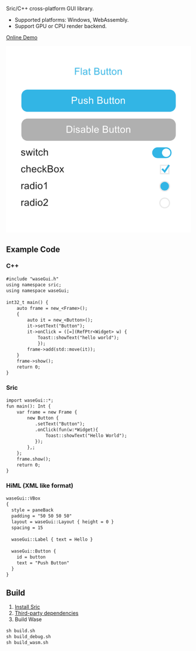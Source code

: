 
Sric/C++ cross-platform GUI library.

- Supported platforms: Windows, WebAssembly.
- Support GPU or CPU render backend.

[Online Demo](https://sric.fun/wase/run.html)

![image](screenshot/wase.png)


## Example Code
### C++
```
#include "waseGui.h"
using namespace sric;
using namespace waseGui;

int32_t main() {
    auto frame = new_<Frame>();
    {
        auto it = new_<Button>();
        it->setText("Button");
        it->onClick = ([=](RefPtr<Widget> w) {
            Toast::showText("hello world");
            });
        frame->add(std::move(it));
    }
    frame->show();
    return 0;
}
```

### Sric
```
import waseGui::*;
fun main(): Int {
    var frame = new Frame {
        new Button {
           .setText("Button");
           .onClick(fun(w:*Widget){
               Toast::showText("Hello World");
           });
        },;
    };
    frame.show();
    return 0;
}
```

### HiML (XML like format)
```
waseGui::VBox
{
  style = paneBack
  padding = "50 50 50 50"
  layout = waseGui::Layout { height = 0 }
  spacing = 15

  waseGui::Label { text = Hello }

  waseGui::Button {
    id = button
    text = "Push Button"
  }
}
```


## Build

1. [Install Sric](https://sric.fun/book/Start.html)
2. [Third-party dependencies](https://gitee.com/chunquedong/third-party)
3. Build Wase
```
sh build.sh
sh build_debug.sh
sh build_wasm.sh
```

